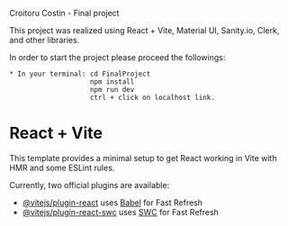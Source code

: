 Croitoru Costin - Final project

This project was realized using React + Vite, Material UI, Sanity.io, Clerk, and other libraries.

In order to start the project please proceed the followings:

    * In your terminal: cd FinalProject
                        npm install
                        npm run dev
                        ctrl + click on localhost link.

# React + Vite

This template provides a minimal setup to get React working in Vite with HMR and some ESLint rules.

Currently, two official plugins are available:

- [@vitejs/plugin-react](https://github.com/vitejs/vite-plugin-react/blob/main/packages/plugin-react/README.md) uses [Babel](https://babeljs.io/) for Fast Refresh
- [@vitejs/plugin-react-swc](https://github.com/vitejs/vite-plugin-react-swc) uses [SWC](https://swc.rs/) for Fast Refresh

